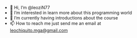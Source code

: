 - 👋 Hi, I’m @leoziN77
- 👀 I’m interested in learn more about this programming world
- 🌱 I’m currently having introductions about the course
- 📫 How to reach me just send me an email at leochiquito.mga@gmail.com
<!---
leoziN77/leoziN77 is a ✨ special ✨ repository because its `README.md` (this file) appears on your GitHub profile.
You can click the Preview link to take a look at your changes.
--->
